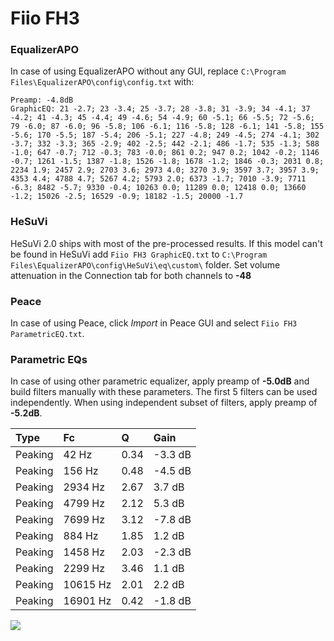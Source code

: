 # Fiio FH3

### EqualizerAPO
In case of using EqualizerAPO without any GUI, replace `C:\Program Files\EqualizerAPO\config\config.txt`
with:
```
Preamp: -4.8dB
GraphicEQ: 21 -2.7; 23 -3.4; 25 -3.7; 28 -3.8; 31 -3.9; 34 -4.1; 37 -4.2; 41 -4.3; 45 -4.4; 49 -4.6; 54 -4.9; 60 -5.1; 66 -5.5; 72 -5.6; 79 -6.0; 87 -6.0; 96 -5.8; 106 -6.1; 116 -5.8; 128 -6.1; 141 -5.8; 155 -5.6; 170 -5.5; 187 -5.4; 206 -5.1; 227 -4.8; 249 -4.5; 274 -4.1; 302 -3.7; 332 -3.3; 365 -2.9; 402 -2.5; 442 -2.1; 486 -1.7; 535 -1.3; 588 -1.0; 647 -0.7; 712 -0.3; 783 -0.0; 861 0.2; 947 0.2; 1042 -0.2; 1146 -0.7; 1261 -1.5; 1387 -1.8; 1526 -1.8; 1678 -1.2; 1846 -0.3; 2031 0.8; 2234 1.9; 2457 2.9; 2703 3.6; 2973 4.0; 3270 3.9; 3597 3.7; 3957 3.9; 4353 4.4; 4788 4.7; 5267 4.2; 5793 2.0; 6373 -1.7; 7010 -3.9; 7711 -6.3; 8482 -5.7; 9330 -0.4; 10263 0.0; 11289 0.0; 12418 0.0; 13660 -1.2; 15026 -2.5; 16529 -0.9; 18182 -1.5; 20000 -1.7
```

### HeSuVi
HeSuVi 2.0 ships with most of the pre-processed results. If this model can't be found in HeSuVi add
`Fiio FH3 GraphicEQ.txt` to `C:\Program Files\EqualizerAPO\config\HeSuVi\eq\custom\` folder.
Set volume attenuation in the Connection tab for both channels to **-48**

### Peace
In case of using Peace, click *Import* in Peace GUI and select `Fiio FH3 ParametricEQ.txt`.

### Parametric EQs
In case of using other parametric equalizer, apply preamp of **-5.0dB** and build filters manually
with these parameters. The first 5 filters can be used independently.
When using independent subset of filters, apply preamp of **-5.2dB**.

| Type    | Fc       |    Q | Gain    |
|:--------|:---------|:-----|:--------|
| Peaking | 42 Hz    | 0.34 | -3.3 dB |
| Peaking | 156 Hz   | 0.48 | -4.5 dB |
| Peaking | 2934 Hz  | 2.67 | 3.7 dB  |
| Peaking | 4799 Hz  | 2.12 | 5.3 dB  |
| Peaking | 7699 Hz  | 3.12 | -7.8 dB |
| Peaking | 884 Hz   | 1.85 | 1.2 dB  |
| Peaking | 1458 Hz  | 2.03 | -2.3 dB |
| Peaking | 2299 Hz  | 3.46 | 1.1 dB  |
| Peaking | 10615 Hz | 2.01 | 2.2 dB  |
| Peaking | 16901 Hz | 0.42 | -1.8 dB |

![](https://raw.githubusercontent.com/jaakkopasanen/AutoEq/master/results/oratory1990/usound/Fiio%20FH3/Fiio%20FH3.png)